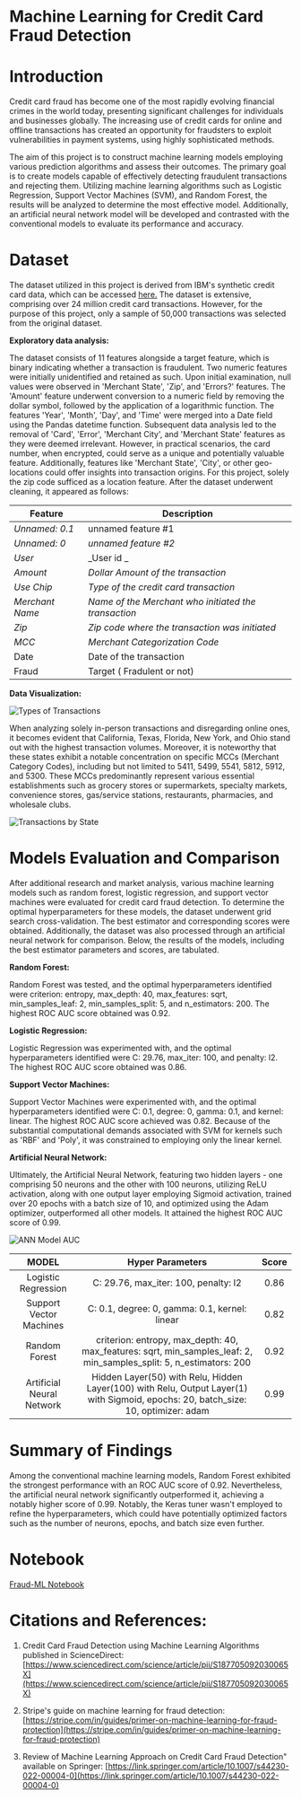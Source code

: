 # Machine Learning for Credit Card Fraud Detection

# Introduction

Credit card fraud has become one of the most rapidly evolving financial crimes in the world today, presenting significant challenges for individuals and businesses globally. The increasing use of credit cards for online and offline transactions has created an opportunity for fraudsters to exploit vulnerabilities in payment systems, using highly sophisticated methods. 

The aim of this project is to construct machine learning models employing various prediction algorithms and assess their outcomes. The primary goal is to create models capable of effectively detecting fraudulent transactions and rejecting them. Utilizing machine learning algorithms such as Logistic Regression, Support Vector Machines (SVM), and Random Forest, the results will be analyzed to determine the most effective model. Additionally, an artificial neural network model will be developed and contrasted with the conventional models to evaluate its performance and accuracy.

# Dataset

The dataset utilized in this project is derived from IBM's synthetic credit card data, which can be accessed [here.](https://ibm.box.com/v/tabformer-data) The dataset is extensive, comprising over 24 million credit card transactions. However, for the purpose of this project, only a sample of 50,000 transactions was selected from the original dataset.


**Exploratory data analysis:**

The dataset consists of 11 features alongside a target feature, which is binary indicating whether a transaction is fraudulent. Two numeric features were initially unidentified and retained as such. Upon initial examination, null values were observed in 'Merchant State', 'Zip', and 'Errors?' features. The 'Amount' feature underwent conversion to a numeric field by removing the dollar symbol, followed by the application of a logarithmic function. The features 'Year', 'Month', 'Day', and 'Time' were merged into a Date field using the Pandas datetime function. Subsequent data analysis led to the removal of 'Card', 'Error', 'Merchant City', and 'Merchant State' features as they were deemed irrelevant. However, in practical scenarios, the card number, when encrypted, could serve as a unique and potentially valuable feature. Additionally, features like 'Merchant State', 'City', or other geo-locations could offer insights into transaction origins. For this project, solely the zip code sufficed as a location feature. After the dataset underwent cleaning, it appeared as follows:

| Feature          | Description                                          |
|------------------|------------------------------------------------------|
| _Unnamed: 0.1_   | unnamed feature #1                                   |
| _Unnamed: 0_     | _unnamed feature #2_                                 |
| _User_           | _User id _                                           |
| _Amount_         | _Dollar Amount of the transaction_                   |
| _Use Chip_       | _Type of the credit card transaction_                |
| _Merchant Name_  | _Name of the Merchant who initiated the transaction_ |
| _Zip_            | _Zip code where the transaction was initiated_       |
| _MCC_            | _Merchant Categorization Code_                       |
| Date             | Date of the transaction                              |
| Fraud            | Target ( Fradulent or not)                           |


**Data Visualization:**

![Types of Transactions](https://github.com/maskbit/creditcard-fraud-detection/blob/main/Images/ChipSwipeOnlineTransactions.png)

When analyzing solely in-person transactions and disregarding online ones, it becomes evident that California, Texas, Florida, New York, and Ohio stand out with the highest transaction volumes. Moreover, it is noteworthy that these states exhibit a notable concentration on specific MCCs (Merchant Category Codes), including but not limited to 5411, 5499, 5541, 5812, 5912, and 5300. These MCCs predominantly represent various essential establishments such as grocery stores or supermarkets, specialty markets, convenience stores, gas/service stations, restaurants, pharmacies, and wholesale clubs.

![Transactions by State](https://github.com/maskbit/creditcard-fraud-detection/blob/main/Images/TotalTransactions.png)

# Models Evaluation and Comparison

After additional research and market analysis, various machine learning models such as random forest, logistic regression, and support vector machines were evaluated for credit card fraud detection. To determine the optimal hyperparameters for these models, the dataset underwent grid search cross-validation. The best estimator and corresponding scores were obtained. Additionally, the dataset was also processed through an artificial neural network for comparison. Below, the results of the models, including the best estimator parameters and scores, are tabulated.

**Random Forest:**

Random Forest was tested, and the optimal hyperparameters identified were criterion: entropy, max_depth: 40, max_features: sqrt, min_samples_leaf: 2, min_samples_split: 5, and n_estimators: 200. The highest ROC AUC score obtained was 0.92.

**Logistic Regression:**

Logistic Regression was experimented with, and the optimal hyperparameters identified were C: 29.76, max_iter: 100, and penalty: l2. The highest ROC AUC score obtained was 0.86.

**Support Vector Machines:**

Support Vector Machines were experimented with, and the optimal hyperparameters identified were C: 0.1, degree: 0, gamma: 0.1, and kernel: linear. The highest ROC AUC score achieved was 0.82. Because of the substantial computational demands associated with SVM for kernels such as 'RBF' and 'Poly', it was constrained to employing only the linear kernel.

**Artificial Neural Network:**

Ultimately, the Artificial Neural Network, featuring two hidden layers - one comprising 50 neurons and the other with 100 neurons, utilizing ReLU activation, along with one output layer employing Sigmoid activation, trained over 20 epochs with a batch size of 10, and optimized using the Adam optimizer, outperformed all other models. It attained the highest ROC AUC score of 0.99.

![ANN Model AUC](https://github.com/maskbit/creditcard-fraud-detection/blob/main/Images/ANNmodelAUC.png)


| MODEL | Hyper Parameters |  Score |
|:---:|:---:|:---:|
| Logistic Regression | C: 29.76, max_iter: 100, penalty: l2 | 0.86 |
| Support Vector Machines | C: 0.1, degree: 0, gamma: 0.1, kernel: linear | 0.82 |
| Random Forest | criterion: entropy, max_depth: 40, max_features: sqrt, min_samples_leaf: 2, min_samples_split: 5, n_estimators: 200 | 0.92 |
| Artificial Neural Network | Hidden Layer(50) with Relu, Hidden Layer(100) with Relu, Output Layer(1) with Sigmoid, epochs: 20, batch_size: 10, optimizer: adam | 0.99 |


# Summary of Findings

Among the conventional machine learning models, Random Forest exhibited the strongest performance with an ROC AUC score of 0.92. Nevertheless, the artificial neural network significantly outperformed it, achieving a notably higher score of 0.99. Notably, the Keras tuner wasn't employed to refine the hyperparameters, which could have potentially optimized factors such as the number of neurons, epochs, and batch size even further.

# Notebook

[Fraud-ML Notebook](/fraud-ml.ipynb)

# Citations and References:
 
 1. Credit Card Fraud Detection using Machine Learning Algorithms published in ScienceDirect: [https://www.sciencedirect.com/science/article/pii/S187705092030065X](https://www.sciencedirect.com/science/article/pii/S187705092030065X)
    
 2. Stripe's guide on machine learning for fraud detection: [https://stripe.com/in/guides/primer-on-machine-learning-for-fraud-protection](https://stripe.com/in/guides/primer-on-machine-learning-for-fraud-protection)
    
 3. Review of Machine Learning Approach on Credit Card Fraud Detection" available on Springer: [https://link.springer.com/article/10.1007/s44230-022-00004-0](https://link.springer.com/article/10.1007/s44230-022-00004-0)
